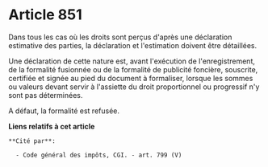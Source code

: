 # Article 851

Dans tous les cas où les droits sont perçus d'après une déclaration estimative des parties, la déclaration et l'estimation
doivent être détaillées.

Une déclaration de cette nature est, avant l'exécution de l'enregistrement, de la formalité fusionnée ou de la formalité de
publicité foncière, souscrite, certifiée et signée au pied du document à formaliser, lorsque les sommes ou valeurs devant
servir à l'assiette du droit proportionnel ou progressif n'y sont pas déterminées.

A défaut, la formalité est refusée.

**Liens relatifs à cet article**

	**Cité par**:

	  - Code général des impôts, CGI. - art. 799 (V)
